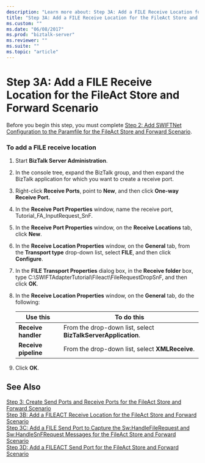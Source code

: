 ```yaml
---
description: "Learn more about: Step 3A: Add a FILE Receive Location for the FileAct Store and Forward Scenario"
title: "Step 3A: Add a FILE Receive Location for the FileAct Store and Forward Scenario"
ms.custom: ""
ms.date: "06/08/2017"
ms.prod: "biztalk-server"
ms.reviewer: ""
ms.suite: ""
ms.topic: "article"
---
```

# Step 3A: Add a FILE Receive Location for the FileAct Store and Forward Scenario
Before you begin this step, you must complete [Step 2: Add SWIFTNet Configuration to the Paramfile for the FileAct Store and Forward Scenario](../../adapters-and-accelerators/fileact-interact/step-2-add-swiftnet-configuration-to-paramfile-for-fileact-store-and-forward.md).  
  
### To add a FILE receive location  
  
1.  Start **BizTalk Server Administration**.  
  
2.  In the console tree, expand the BizTalk group, and then expand the BizTalk application for which you want to create a receive port.  
  
3.  Right-click **Receive Ports**, point to **New**, and then click **One-way Receive Port.**  
  
4.  In the **Receive Port Properties** window, name the receive port, Tutorial_FA_InputRequest_SnF.  
  
5.  In the **Receive Port Properties** window, on the **Receive Locations** tab, click **New**.  
  
6.  In the **Receive Location Properties** window, on the **General** tab, from the **Transport type** drop-down list, select **FILE**, and then click **Configure**.  
  
7.  In the **FILE Transport Properties** dialog box, in the **Receive folder** box, type C:\SWIFTAdapterTutorial\Fileact\FileRequestDropSnF, and then click **OK**.  
  
8.  In the **Receive Location Properties** window, on the **General** tab, do the following:  
  
    |**Use this**|**To do this**|  
    |------------------|--------------------|  
    |**Receive handler**|From the drop-down list, select **BizTalkServerApplication**.|  
    |**Receive pipeline**|From the drop-down list, select **XMLReceive**.|  
  
9. Click **OK**.  
  
## See Also  
 [Step 3: Create Send Ports and Receive Ports for the FileAct Store and Forward Scenario](../../adapters-and-accelerators/fileact-interact/step-3-create-send-ports-and-receive-ports-for-the-fileact-store-and-forward.md)   
 [Step 3B: Add a FILEACT Receive Location for the FileAct Store and Forward Scenario](../../adapters-and-accelerators/fileact-interact/step-3b-add-a-fileact-receive-location-for-fileact-store-and-forward-scenario.md)   
 [Step 3C: Add a FILE Send Port to Capture the Sw:HandleFileRequest and Sw:HandleSnFRequest Messages for the FileAct Store and Forward Scenario](../../adapters-and-accelerators/fileact-interact/step-3c-add-file-send-port-to-get-sw-handlefilerequest-and-sw-handlesnfrequest.md)   
 [Step 3D: Add a FILEACT Send Port for the FileAct Store and Forward Scenario](../../adapters-and-accelerators/fileact-interact/step-3d-add-a-fileact-send-port-for-the-fileact-store-and-forward-scenario.md)
